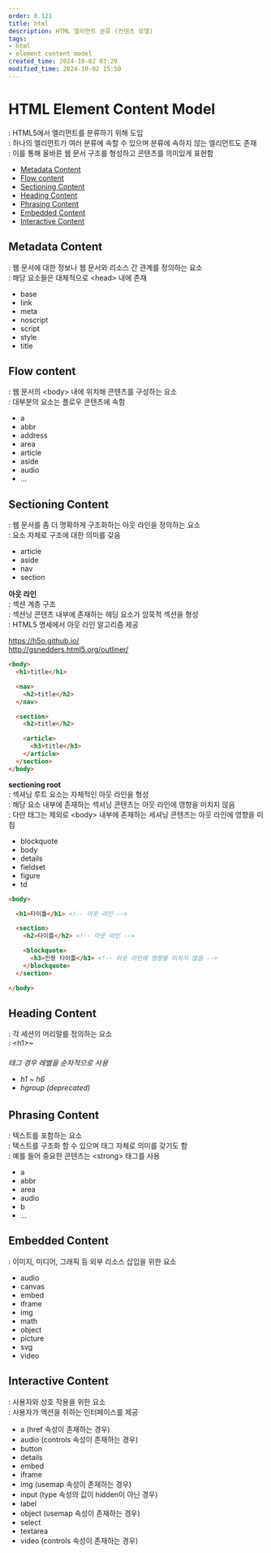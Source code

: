 ```yaml
---
order: 0.121
title: html
description: HTML 엘리먼트 분류 (컨텐츠 모델)
tags:
- html
- element content model
created_time: 2024-10-02 03:29
modified_time: 2024-10-02 15:50
---
```


# HTML Element Content Model
: HTML5에서 엘리먼트를 분류하기 위해 도입  
: 하나의 엘리먼트가 여러 분류에 속할 수 있으며 분류에 속하지 않는 엘리먼트도 존재  
: 이를 통해 올바른 웹 문서 구조를 형성하고 콘텐츠를 의미있게 표현함  

- [Metadata Content](#metadata-content)
- [Flow content](#flow-content)
- [Sectioning Content](#sectioning-content)
- [Heading Content](#heading-content)
- [Phrasing Content](#phrasing-content)
- [Embedded Content](#embedded-content)
- [Interactive Content](#interactive-content)



## Metadata Content  
: 웹 문서에 대한 정보나 웹 문서와 리소스 간 관계를 정의하는 요소  
: 해당 요소들은 대체적으로 \<head> 내에 존재  

- base
- link
- meta
- noscript
- script
- style
- title



## Flow content  
: 웹 문서의 \<body> 내에 위치해 콘텐츠를 구성하는 요소  
: 대부분의 요소는 플로우 콘텐츠에 속함  

- a
- abbr
- address
- area
- article
- aside
- audio
- ...



## Sectioning Content
: 웹 문서를 좀 더 명확하게 구조화하는 아웃 라인을 정의하는 요소  
: 요소 자체로 구조에 대한 의미를 갖음  

- article
- aside
- nav
- section


**아웃 라인**  
: 섹션 계층 구조  
: 섹션닝 콘텐츠 내부에 존재하는 헤딩 요소가 암묵적 섹션을 형성  
: HTML5 명세에서 아웃 라인 알고리즘 제공  

https://h5o.github.io/  
http://gsnedders.html5.org/outliner/  


```html
<body>
  <h1>title</h1>

  <nav>
    <h2>title</h2>
  </nav>

  <section>
    <h2>title</h2>

    <article>
      <h3>title</h3>
    </article>
  </section>
</body>
```


**sectioning root**  
: 섹셔닝 루트 요소는 자체적인 아웃 라인을 형성  
: 해당 요소 내부에 존재하는 섹셔닝 콘텐츠는 아웃 라인에 영향을 미치지 않음  
: 다만 <body> 태그는 제외로 \<body> 내부에 존재하는 세셔닝 콘텐츠는 아웃 라인에 영향을 미침

- blockquote
- body
- details
- fieldset
- figure
- td

```html
<body>

  <h1>타이틀</h1> <!-- 아웃 라인 -->

  <section>
    <h2>타이틀</h2> <!-- 아웃 라인 -->

    <blockquote>
      <h3>인용 타이틀</h3> <!-- 아웃 라인에 영향을 미치지 않음 -->
    </blockquote>
  </section>

</body>
```



## Heading Content  
: 각 세션의 머리말를 정의하는 요소  
: \<h1>~<h6> 태그 경우 레벨을 순차적으로 사용  

- h1 ~ h6
- hgroup (deprecated)



## Phrasing Content  
: 텍스트를 포함하는 요소  
: 텍스트를 구조화 할 수 있으며 태그 자체로 의미를 갖기도 함  
: 예를 들어 중요한 콘텐츠는 \<strong> 태그를 사용

- a
- abbr
- area
- audio
- b
- ...



## Embedded Content  
: 이미지, 미디어, 그래픽 등 외부 리소스 삽입을 위한 요소  

- audio
- canvas
- embed
- iframe
- img
- math
- object
- picture
- svg
- video



## Interactive Content  
: 사용자와 상호 작용을 위한 요소  
: 사용자가 액션을 취하는 인터페이스를 제공  

- a (href 속성이 존재하는 경우)
- audio (controls 속성이 존재하는 경우)
- button
- details
- embed
- iframe
- img (usemap 속성이 존재하는 경우)
- input (type 속성의 값이 hidden이 아닌 경우)
- label
- object (usemap 속성이 존재하는 경우)
- select
- textarea
- video (controls 속성이 존재하는 경우)
